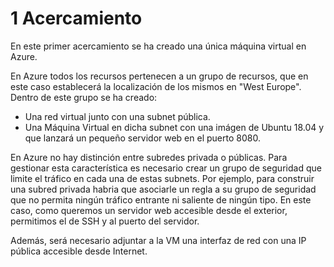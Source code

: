 # 1 Acercamiento
En este primer acercamiento se ha creado una única máquina virtual en Azure.

En Azure todos los recursos pertenecen a un grupo de recursos, que en este caso establecerá la localización de los mismos en "West Europe". Dentro de este grupo se ha creado:
* Una red virtual junto con una subnet pública.
* Una Máquina Virtual en dicha subnet con una imágen de Ubuntu 18.04 y que lanzará un pequeño servidor web en el puerto 8080.

En Azure no hay distinción entre subredes privada o públicas. Para gestionar esta característica es necesario crear un grupo de seguridad que limite el tráfico en cada una de estas subnets. Por ejemplo, para construir una subred privada habria que asociarle un regla a su grupo de seguridad que no permita ningún tráfico entrante ni saliente de ningún tipo. En este caso, como queremos un servidor web accesible desde el exterior, permitimos el de SSH y al puerto del servidor. 

Además, será necesario adjuntar a la VM una interfaz de red con una IP pública accesible desde Internet. 